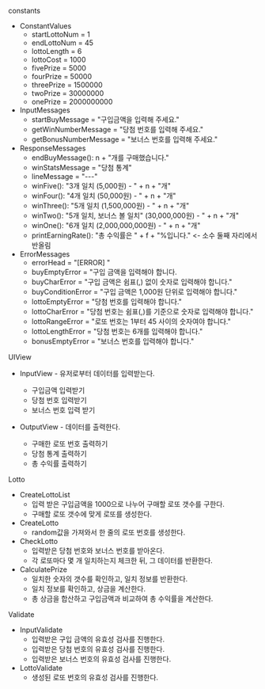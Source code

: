 constants
* ConstantValues
    - startLottoNum = 1
    - endLottoNum = 45
    - lottoLength = 6
    - lottoCost = 1000
    - fivePrize = 5000
    - fourPrize = 50000
    - threePrize = 1500000
    - twoPrize = 30000000
    - onePrize = 2000000000
* InputMessages
    - startBuyMessage = "구입금액을 입력해 주세요."
    - getWinNumberMessage = "당첨 번호를 입력해 주세요."
    - getBonusNumberMessage = "보너스 번호를 입력해 주세요."
* ResponseMessages
    - endBuyMessage(): n + "개를 구매했습니다."
    - winStatsMessage = "당첨 통계"
    - lineMessage = "---"
    - winFive(): "3개 일치 (5,000원) - " + n + "개"
    - winFour(): "4개 일치 (50,000원) - " + n + "개"
    - winThree(): "5개 일치 (1,500,000원) - " + n + "개"
    - winTwo(): "5개 일치, 보너스 볼 일치" (30,000,000원) - " + n + "개"
    - winOne(): "6개 일치 (2,000,000,000원) - " + n + "개"
    - printEarningRate(): "총 수익률은 " + f + "%입니다." <- 소수 둘째 자리에서 반올림
* ErrorMessages
    - errorHead = "[ERROR] "
    - buyEmptyError = "구입 금액을 입력해야 합니다.
    - buyCharError = "구입 금액은 쉼표(,) 없이 숫자로 입력해야 합니다."
    - buyConditionError = "구입 금액은 1,000원 단위로 입력해야 합니다."
    - lottoEmptyError = "당첨 번호를 입력해야 합니다."
    - lottoCharError = "당첨 번호는 쉼표(,)를 기준으로 숫자로 입력해야 합니다."
    - lottoRangeError = "로또 번호는 1부터 45 사이의 숫자여야 합니다."
    - lottoLengthError = "당첨 번호는 6개를 입력해야 합니다."
    - bonusEmptyError = "보너스 번호를 입력해야 합니다."


UIView
* InputView - 유저로부터 데이터를 입력받는다.
    - 구입금액 입력받기
    - 당첨 번호 입력받기
    - 보너스 번호 입력 받기

* OutputView - 데이터를 출력한다.
    - 구매한 로또 번호 출력하기
    - 당첨 통계 출력하기
    - 총 수익률 출력하기

Lotto
* CreateLottoList
    - 입력 받은 구입금액을 1000으로 나누어 구매할 로또 갯수를 구한다.
    - 구매할 로또 갯수에 맞게 로또를 생성한다.
* CreateLotto
    - random값을 가져와서 한 줄의 로또 번호를 생성한다.
* CheckLotto
    - 입력받은 당첨 번호와 보너스 번호를 받아온다.
    - 각 로또마다 몇 개 일치하는지 체크한 뒤, 그 데이터를 반환한다.
* CalculatePrize
    - 일치한 숫자의 갯수를 확인하고, 일치 정보를 반환한다.
    - 일치 정보를 확인하고, 상금을 계산한다.
    - 총 상금을 합산하고 구입금액과 비교하여 총 수익률을 계산한다.

Validate
* InputValidate
    - 입력받은 구입 금액의 유효성 검사를 진행한다.
    - 입력받은 당첨 번호의 유효성 검사를 진행한다.
    - 입력받은 보너스 번호의 유효성 검사를 진행한다.
* LottoValidate
    - 생성된 로또 번호의 유효성 검사를 진행한다.
